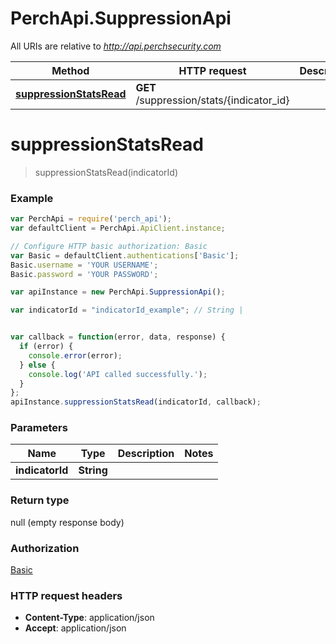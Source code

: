 # PerchApi.SuppressionApi

All URIs are relative to *http://api.perchsecurity.com*

Method | HTTP request | Description
------------- | ------------- | -------------
[**suppressionStatsRead**](SuppressionApi.md#suppressionStatsRead) | **GET** /suppression/stats/{indicator_id} | 


<a name="suppressionStatsRead"></a>
# **suppressionStatsRead**
> suppressionStatsRead(indicatorId)





### Example
```javascript
var PerchApi = require('perch_api');
var defaultClient = PerchApi.ApiClient.instance;

// Configure HTTP basic authorization: Basic
var Basic = defaultClient.authentications['Basic'];
Basic.username = 'YOUR USERNAME';
Basic.password = 'YOUR PASSWORD';

var apiInstance = new PerchApi.SuppressionApi();

var indicatorId = "indicatorId_example"; // String | 


var callback = function(error, data, response) {
  if (error) {
    console.error(error);
  } else {
    console.log('API called successfully.');
  }
};
apiInstance.suppressionStatsRead(indicatorId, callback);
```

### Parameters

Name | Type | Description  | Notes
------------- | ------------- | ------------- | -------------
 **indicatorId** | **String**|  | 

### Return type

null (empty response body)

### Authorization

[Basic](../README.md#Basic)

### HTTP request headers

 - **Content-Type**: application/json
 - **Accept**: application/json

